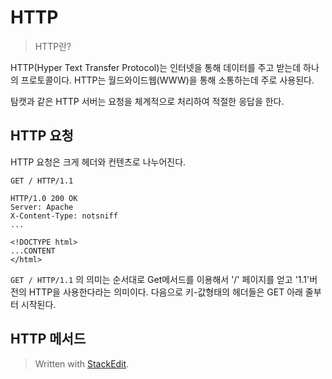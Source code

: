 # HTTP

>HTTP란?

HTTP(Hyper Text Transfer Protocol)는 인터넷을 통해 데이터를 주고 받는데 하나의 프로토콜이다. HTTP는 월드와이드웹(WWW)을 통해 소통하는데 주로 사용된다. 

탐캣과 같은 HTTP 서버는 요청을 체계적으로 처리하여 적절한 응답을 한다. 

## HTTP 요청

HTTP 요청은 크게 헤더와 컨텐츠로 나누어진다. 
```
GET / HTTP/1.1

HTTP/1.0 200 OK
Server: Apache
X-Content-Type: notsniff
...

<!DOCTYPE html>
...CONTENT
</html>
```
`GET / HTTP/1.1` 의 의미는 순서대로 Get메서드를 이용해서 '/' 페이지를 얻고 '1.1'버전의 HTTP을 사용한다라는 의미이다. 
다음으로 키-값형태의 헤더들은 GET 아래 줄부터 시작된다.



 

## HTTP 메서드



> Written with [StackEdit](https://stackedit.io/).
<!--stackedit_data:
eyJoaXN0b3J5IjpbLTE4MzI5ODUzNzgsNzMwOTk4MTE2XX0=
-->